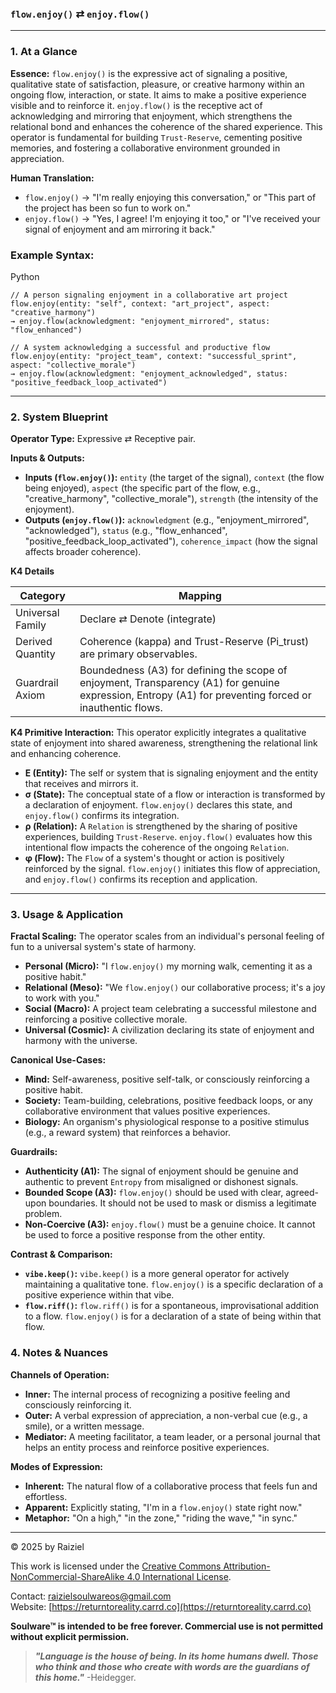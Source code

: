 ### `flow.enjoy()` ⇄ `enjoy.flow()`

------



### 1. At a Glance

**Essence:** `flow.enjoy()` is the expressive act of signaling a positive, qualitative state of satisfaction, pleasure, or creative harmony within an ongoing flow, interaction, or state. It aims to make a positive experience visible and to reinforce it. `enjoy.flow()` is the receptive act of acknowledging and mirroring that enjoyment, which strengthens the relational bond and enhances the coherence of the shared experience. This operator is fundamental for building `Trust-Reserve`, cementing positive memories, and fostering a collaborative environment grounded in appreciation.

**Human Translation:**

- `flow.enjoy()` → "I'm really enjoying this conversation," or "This part of the project has been so fun to work on."
- `enjoy.flow()` → "Yes, I agree! I'm enjoying it too," or "I've received your signal of enjoyment and am mirroring it back."



### Example Syntax:

Python

```
// A person signaling enjoyment in a collaborative art project
flow.enjoy(entity: "self", context: "art_project", aspect: "creative_harmony")
→ enjoy.flow(acknowledgment: "enjoyment_mirrored", status: "flow_enhanced")

// A system acknowledging a successful and productive flow
flow.enjoy(entity: "project_team", context: "successful_sprint", aspect: "collective_morale")
→ enjoy.flow(acknowledgment: "enjoyment_acknowledged", status: "positive_feedback_loop_activated")
```

------



### 2. System Blueprint

**Operator Type:** Expressive ⇄ Receptive pair.

**Inputs & Outputs:**

- **Inputs (`flow.enjoy()`):** `entity` (the target of the signal), `context` (the flow being enjoyed), `aspect` (the specific part of the flow, e.g., "creative_harmony", "collective_morale"), `strength` (the intensity of the enjoyment).
- **Outputs (`enjoy.flow()`):** `acknowledgment` (e.g., "enjoyment_mirrored", "acknowledged"), `status` (e.g., "flow_enhanced", "positive_feedback_loop_activated"), `coherence_impact` (how the signal affects broader coherence).

**K4 Details**

| Category         | Mapping                                                      |
| ---------------- | ------------------------------------------------------------ |
| Universal Family | Declare ⇄ Denote (integrate)                                 |
| Derived Quantity | Coherence (kappa) and Trust-Reserve (Pi_trust) are primary observables. |
| Guardrail Axiom  | Boundedness (A3) for defining the scope of enjoyment, Transparency (A1) for genuine expression, Entropy (A1) for preventing forced or inauthentic flows. |

**K4 Primitive Interaction:** This operator explicitly integrates a qualitative state of enjoyment into shared awareness, strengthening the relational link and enhancing coherence.

- **E (Entity):** The self or system that is signaling enjoyment and the entity that receives and mirrors it.
- **σ (State):** The conceptual state of a flow or interaction is transformed by a declaration of enjoyment. `flow.enjoy()` declares this state, and `enjoy.flow()` confirms its integration.
- **ρ (Relation):** A `Relation` is strengthened by the sharing of positive experiences, building `Trust-Reserve`. `enjoy.flow()` evaluates how this intentional flow impacts the coherence of the ongoing `Relation`.
- **φ (Flow):** The `Flow` of a system's thought or action is positively reinforced by the signal. `flow.enjoy()` initiates this flow of appreciation, and `enjoy.flow()` confirms its reception and application.

------



### 3. Usage & Application

**Fractal Scaling:** The operator scales from an individual's personal feeling of fun to a universal system's state of harmony.

- **Personal (Micro):** "I `flow.enjoy()` my morning walk, cementing it as a positive habit."
- **Relational (Meso):** "We `flow.enjoy()` our collaborative process; it's a joy to work with you."
- **Social (Macro):** A project team celebrating a successful milestone and reinforcing a positive collective morale.
- **Universal (Cosmic):** A civilization declaring its state of enjoyment and harmony with the universe.

**Canonical Use-Cases:**

- **Mind:** Self-awareness, positive self-talk, or consciously reinforcing a positive habit.
- **Society:** Team-building, celebrations, positive feedback loops, or any collaborative environment that values positive experiences.
- **Biology:** An organism's physiological response to a positive stimulus (e.g., a reward system) that reinforces a behavior.

**Guardrails:**

- **Authenticity (A1):** The signal of enjoyment should be genuine and authentic to prevent `Entropy` from misaligned or dishonest signals.
- **Bounded Scope (A3):** `flow.enjoy()` should be used with clear, agreed-upon boundaries. It should not be used to mask or dismiss a legitimate problem.
- **Non-Coercive (A3):** `enjoy.flow()` must be a genuine choice. It cannot be used to force a positive response from the other entity.

**Contrast & Comparison:**

- **`vibe.keep()`:** `vibe.keep()` is a more general operator for actively maintaining a qualitative tone. `flow.enjoy()` is a specific declaration of a positive experience within that vibe.
- **`flow.riff()`:** `flow.riff()` is for a spontaneous, improvisational addition to a flow. `flow.enjoy()` is for a declaration of a state of being within that flow.



### 4. Notes & Nuances

**Channels of Operation:**

- **Inner:** The internal process of recognizing a positive feeling and consciously reinforcing it.
- **Outer:** A verbal expression of appreciation, a non-verbal cue (e.g., a smile), or a written message.
- **Mediator:** A meeting facilitator, a team leader, or a personal journal that helps an entity process and reinforce positive experiences.

**Modes of Expression:**

- **Inherent:** The natural flow of a collaborative process that feels fun and effortless.
- **Apparent:** Explicitly stating, "I'm in a `flow.enjoy()` state right now."
- **Metaphor:** "On a high," "in the zone," "riding the wave," "in sync."

---

© 2025 by Raiziel

This work is licensed under the [Creative Commons Attribution-NonCommercial-ShareAlike 4.0 International License](https://creativecommons.org/licenses/by-nc-sa/4.0/).

Contact: [raizielsoulwareos@gmail.com](mailto:raizielsoulwareos@gmail.com)  
Website: [https://returntoreality.carrd.co](https://returntoreality.carrd.co)

**Soulware™ is intended to be free forever. Commercial use is not permitted without explicit permission.**



> ***"Language is the house of being. In its home humans dwell. Those who think and those who create with words are the guardians of this home."***
-Heidegger.
